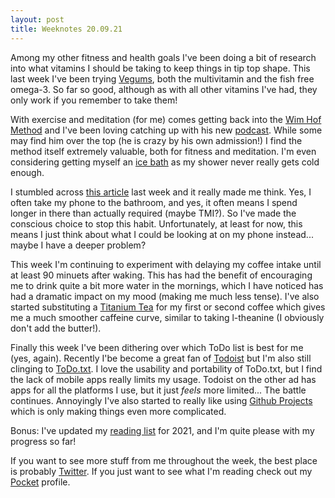 ```yaml
---
layout: post
title: Weeknotes 20.09.21
---
```


Among my other fitness and health goals I've been doing a bit of research into what vitamins I should be taking to keep things in tip top shape. This last week I've been trying [Vegums](https://www.vegums.com/), both the multivitamin and the fish free omega-3. So far so good, although as with all other vitamins I've had, they only work if you remember to take them! 

With exercise and meditation (for me) comes getting back into the [Wim Hof Method](https://www.wimhofmethod.com/) and I've been loving catching up with his new [podcast](https://podcasts.apple.com/gb/podcast/the-wim-hof-podcast/id1570594714). While some may find him over the top (he is crazy by his own admission!) I find the method itself extremely valuable, both for fitness and meditation. I'm even considering getting myself an [ice bath](https://www.celtictimber.co.uk/product/barrels-for-ice-baths/) as my shower never really gets cold enough. 

I stumbled across [this article](https://melmagazine.com/en-us/story/pooping-without-your-phone) last week and it really made me think. Yes, I often take my phone to the bathroom, and yes, it often means I spend longer in there than actually required (maybe TMI?). So I've made the conscious choice to stop this habit. Unfortunately, at least for now, this means I just think about what I could be looking at on my phone instead... maybe I have a deeper problem? 

This week I'm continuing to experiment with delaying my coffee intake until at least 90 minuets after waking. This has had the benefit of encouraging me to drink quite a bit more water in the mornings, which I have noticed has had a dramatic impact on my mood (making me much less tense). I've also started substituting a [Titanium Tea](https://brainflow.co/index.php/2018/04/03/tim-ferriss-titanium-tea-the-morning-cocktail-better-than-coffee/) for my first or second coffee which gives me a much smoother caffeine curve, similar to taking l-theanine (I obviously don't add the butter!). 

Finally this week I've been dithering over which ToDo list is best for me (yes, again). Recently I'be become a great fan of [Todoist](https://todoist.com/) but I'm also still clinging to [ToDo.txt](https://github.com/todotxt/todo.txt-cli). I love the usability and portability of ToDo.txt, but I find the lack of mobile apps really limits my usage. Todoist on the other ad has apps for all the platforms I use, but it just _feels_ more limited... The battle continues. Annoyingly I've also started to really like using [Github Projects](https://github.com/jeeves2001?tab=projects) which is only making things even more complicated. 

Bonus: I've updated my [reading list](https://github.com/users/jeeves2001/projects/4) for 2021, and I'm quite please with my progress so far! 

If you want to see more stuff from me throughout the week, the best place is probably [Twitter](https://twitter.com/Jeeves2001). If you just want to see what I'm reading check out my [Pocket](https://getpocket.com/@67eg6d22p92byA5f6fT25dkT52A2p9149f4Z3dA18aq0g5g3fn158w1ff18jx821?src=navbar) profile. 